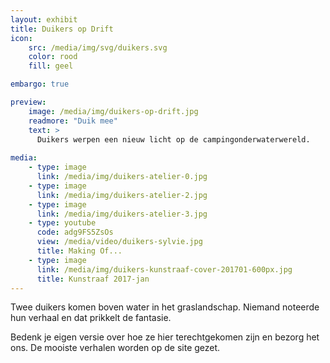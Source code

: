 ```yaml
---
layout: exhibit
title: Duikers op Drift
icon: 
    src: /media/img/svg/duikers.svg
    color: rood
    fill: geel

embargo: true

preview: 
    image: /media/img/duikers-op-drift.jpg
    readmore: "Duik mee"
    text: >
      Duikers werpen een nieuw licht op de campingonderwaterwereld.
        
media:
    - type: image
      link: /media/img/duikers-atelier-0.jpg
    - type: image
      link: /media/img/duikers-atelier-2.jpg
    - type: image
      link: /media/img/duikers-atelier-3.jpg
    - type: youtube
      code: adg9FS5ZsOs
      view: /media/video/duikers-sylvie.jpg
      title: Making Of...
    - type: image
      link: /media/img/duikers-kunstraaf-cover-201701-600px.jpg
      title: Kunstraaf 2017-jan
---
```


Twee duikers komen boven water in het graslandschap. Niemand noteerde hun verhaal en dat prikkelt de fantasie. 

Bedenk je eigen versie over hoe ze hier terechtgekomen zijn en bezorg het ons. De mooiste verhalen worden op de site gezet.
